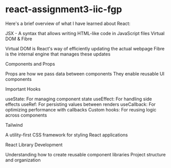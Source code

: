 # react-assignment3-iic-fgp
Here's a brief overview of what I have learned about React:

JSX - A syntax that allows writing HTML-like code in JavaScript files
Virtual DOM & Fibre

Virtual DOM is React's way of efficiently updating the actual webpage
Fibre is the internal engine that manages these updates


Components and Props

Props are how we pass data between components
They enable reusable UI components


Important Hooks

useState: For managing component state
useEffect: For handling side effects
useRef: For persisting values between renders
useCallback: For optimizing performance with callbacks
Custom hooks: For reusing logic across components


Tailwind

A utility-first CSS framework for styling React applications


React Library Development

Understanding how to create reusable component libraries
Project structure and organization

